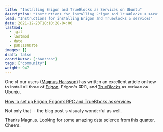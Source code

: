 ```yaml
---
title: "Installing Erigon and TrueBlocks as Services on Ubuntu"
description: "Instructions for installing Erigon and TrueBlocks a services"
lead: "Instructions for installing Erigon and TrueBlocks a services"
date: 2021-12-23T18:10:28-04:00
lastmod:
  - :git
  - lastmod
  - date
  - publishDate
images: []
draft: false
contributor: ["hansson"]
tags: ["community"]
weight: 947
---
```


One of our users ([Magnus Hansson](https://magnushansson.xyz/)) has written an excellent article on how to install all three of [Erigon](https://github.com/ledgerwatch/erigon), Erigon's RPC, and [TrueBlocks](http://github.com/TrueBlocks/trueblocks-core) as serives on Ubuntu.

[How to set up Erigon, Erigon’s RPC and TrueBlocks as services](https://magnushansson.xyz/blog_posts/crypto_defi/2022-01-10-Erigon-Trueblocks)

Not only that -- the blog post is visually wonderful as well.

Thanks Magnus. Looking for some amazing data science from this quarter. Cheers.
